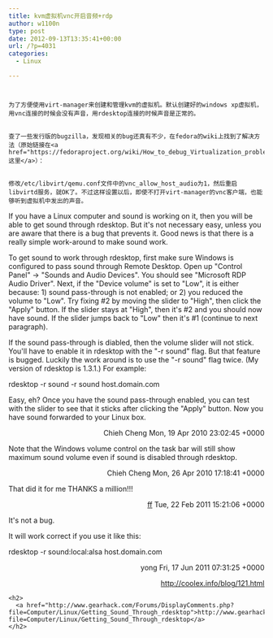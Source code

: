 ```yaml
---
title: kvm虚拟机vnc开启音频+rdp
author: w1100n
type: post
date: 2012-09-13T13:35:41+00:00
url: /?p=4031
categories:
  - Linux

---
```

# 
  
    为了方便使用virt-manager来创建和管理kvm的虚拟机。默认创建好的windows xp虚拟机，用vnc连接的时候会没有声音，用rdesktop连接的时候声音是正常的。
  
  
    查了一些发行版的bugzilla，发现相关的bug还真有不少，在fedora的wiki上找到了解决方法（原始链接在<a href="https://fedoraproject.org/wiki/How_to_debug_Virtualization_problems#Audio_output">这里</a>）：
  
  
    修改/etc/libvirt/qemu.conf文件中的vnc_allow_host_audio为1，然后重启libvirtd服务，就OK了。不过这样设置以后，即使不打开virt-manager的vnc客户端，也能够听到虚拟机中发出的声音。
  

If you have a Linux computer and sound is working on it, then you will be able to get sound through rdesktop. But it's not necessary easy, unless you are aware that there is a bug that prevents it. Good news is that there is a really simple work-around to make sound work.

To get sound to work through rdesktop, first make sure Windows is configured to pass sound through Remote Desktop. Open up "Control Panel" -> "Sounds and Audio Devices". You should see "Microsoft RDP Audio Driver". Next, if the "Device volume" is set to "Low", it is either because: 1) sound pass-through is not enabled; or 2) you reduced the volume to "Low". Try fixing #2 by moving the slider to "High", then click the "Apply" button. If the slider stays at "High", then it's #2 and you should now have sound. If the slider jumps back to "Low" then it's #1 (continue to next paragraph).

If the sound pass-through is diabled, then the volume slider will not stick. You'll have to enable it in rdesktop with the "-r sound" flag. But that feature is bugged. Luckily the work around is to use the "-r sound" flag twice. (My version of rdesktop is 1.3.1.) For example:


rdesktop -r sound -r sound host.domain.com


Easy, eh? Once you have the sound pass-through enabled, you can test with the slider to see that it sticks after clicking the "Apply" button. Now you have sound forwarded to your Linux box.

<p align="right">
  Chieh Cheng
 Mon, 19 Apr 2010 23:02:45 +0000

Note that the Windows volume control on the task bar will still show maximum sound volume even if sound is disabled through rdesktop.

<p align="right">
  Chieh Cheng
 Mon, 26 Apr 2010 17:18:41 +0000

That did it for me THANKS a million!!!

<p align="right">
  <a href="mailto:ff@member.org">ff</a>
 Tue, 22 Feb 2011 15:21:06 +0000

It's not a bug.
  
It will work correct if you use it like this:

rdesktop -r sound:local:alsa host.domain.com

<p align="right">
  yong
 Fri, 17 Jun 2011 07:31:25 +0000

<p align="right">
  <p align="right">
    <p align="right">
      <a href="http://coolex.info/blog/121.html">http://coolex.info/blog/121.html</a>
    
    
    <h2>
      <a href="http://www.gearhack.com/Forums/DisplayComments.php?file=Computer/Linux/Getting_Sound_Through_rdesktop">http://www.gearhack.com/Forums/DisplayComments.php?file=Computer/Linux/Getting_Sound_Through_rdesktop</a>
    </h2>